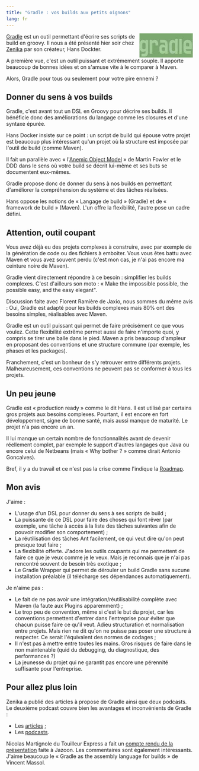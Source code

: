```yaml
---
title: "Gradle : vos builds aux petits oignons"
lang: fr
---
```


<img src="/assets/images/posts/gradle.jpg" style="float:right"/>

[Gradle](http://www.gradle.org/) est un outil permettant d'écrire ses scripts de build en groovy.
Il nous a été présenté hier soir chez [Zenika](http://www.zenika.com/) par son créateur, Hans Dockter.

A première vue, c'est un outil puissant et extrêmement souple. Il apporte beaucoup de bonnes idées et on s'amuse vite à le comparer à Maven.

Alors, Gradle pour tous ou seulement pour votre pire ennemi ?

## Donner du sens à vos builds

Gradle, c'est avant tout un DSL en Groovy pour décrire ses builds. Il bénéficie donc des améliorations du langage comme les closures et d'une syntaxe épurée.

Hans Docker insiste sur ce point : un script de build qui épouse votre projet est beaucoup plus intéressant qu'un projet où la structure est imposée par l'outil de build (comme Maven).

Il fait un parallèle avec « l'[Anemic Object Model](http://martinfowler.com/bliki/AnemicDomainModel.html) » de Martin Fowler et le DDD dans le sens où votre build se décrit lui-même et ses buts se documentent eux-mêmes.

Gradle propose donc de donner du sens à nos builds en permettant d'améliorer la compréhension du système et des tâches réalisées.

Hans oppose les notions de « Langage de build » (Gradle) et de « framework de build » (Maven). L'un offre la flexibilité, l'autre pose un cadre défini.

## Attention, outil coupant

Vous avez déjà eu des projets complexes à construire, avec par exemple de la génération de code ou des fichiers à emboiter. Vous vous êtes battu avec Maven et vous avez souvent perdu (c'est mon cas, je n'ai pas encore ma ceinture noire de Maven).

Gradle vient directement répondre à ce besoin : simplifier les builds complexes.
C'est d'ailleurs son moto : « Make the impossible possible, the possible easy, and the easy elegant".

Discussion faite avec Florent Ramière de Jaxio, nous sommes du même avis : Oui, Gradle est adapté pour les builds complexes mais 80% ont des besoins simples, réalisables avec Maven.

Gradle est un outil puissant qui permet de faire précisément ce que vous voulez.
Cette flexibilité extrême permet aussi de faire n'importe quoi, y compris se tirer une balle dans le pied.
Maven a pris beaucoup d'ampleur en proposant des conventions et une structure commune (par exemple, les phases et les packages).

Franchement, c'est un bonheur de s'y retrouver entre différents projets. Malheureusement, ces conventions ne peuvent pas se conformer à tous les projets.

## Un peu jeune

Gradle est « production ready » comme le dit Hans. Il est utilisé par certains gros projets aux besoins complexes.
Pourtant, il est encore en fort développement, signe de bonne santé, mais aussi manque de maturité. Le projet n'a pas encore un an.

Il lui manque un certain nombre de fonctionnalités avant de devenir réellement complet, par exemple le support d'autres langages que Java ou encore celui de Netbeans (mais « Why bother ? » comme dirait Antonio Goncalves).

Bref, il y a du travail et ce n'est pas la crise comme l'indique la [Roadmap](http://docs.codehaus.org/display/GRADLE/Roadmap).

## Mon avis

J'aime :

- L'usage d'un DSL pour donner du sens à ses scripts de build ;
- La puissante de ce DSL pour faire des choses qui font rêver (par exemple, une tâche à accès à la liste des tâches suivantes afin de pouvoir modifier son comportement) ;
- La réutilisation des tâches Ant facilement, ce qui veut dire qu'on peut presque tout faire ;
- La flexibilité offerte. J'adore les outils coupants qui me permettent de faire ce que je veux comme je le veux. Mais je reconnais que je n'ai pas rencontré souvent de besoin très exotique ;
- Le Gradle Wrapper qui permet de dérouler un build Gradle sans aucune installation préalable (il télécharge ses dépendances automatiquement).

Je n'aime pas :

- Le fait de ne pas avoir une intégration/réutilisabilité complète avec Maven (la faute aux Plugins apparemment) ;
- Le trop peu de convention, même si c'est le but du projet, car les conventions permettent d'entrer dans l'entreprise pour éviter que chacun puisse faire ce qu'il veut. Adieu structuration et normalisation entre projets. Mais rien ne dit qu'on ne puisse pas poser une structure à respecter. Ce serait l'équivalent des normes de codages ;
- Il n'est pas à mettre entre toutes les mains. Gros risques de faire dans le non maintenable (quid du debugging, du diagnostique, des performances ?)
- La jeunesse du projet qui ne garantit pas encore une pérennité suffisante pour l'entreprise.

## Pour allez plus loin

Zenika a publié des articles à propose de Gradle ainsi que deux podcasts. Le deuxième podcast couvre bien les avantages et inconvénients de Gradle :

- Les [articles](http://blog.zenika.com/index.php?tag/gradle) ;
- Les [podcasts](http://blog.zenika.com/index.php?post/2009/05/29/Podcast-Gradle).

Nicolas Martignole du Touilleur Express a fait un [compte rendu de la présentation](http://www.touilleur-express.fr/2009/06/23/jazoon-gradle-la-presentation-qui-aura-lieu-jeudi-soir/) faite à Jazoon. Les commentaires sont également intéressants. J'aime beaucoup le « Gradle as the assembly language for builds » de Vincent Massol.
